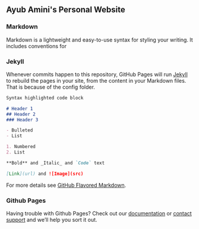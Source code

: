## Ayub Amini's Personal Website


### Markdown

Markdown is a lightweight and easy-to-use syntax for styling your writing. It includes conventions for

### Jekyll

Whenever commits happen to this repository, GitHub Pages will run [Jekyll](https://jekyllrb.com/) to rebuild the pages in your site, from the content in your Markdown files. That is because of the config folder.

```markdown
Syntax highlighted code block

# Header 1
## Header 2
### Header 3

- Bulleted
- List

1. Numbered
2. List

**Bold** and _Italic_ and `Code` text

[Link](url) and ![Image](src)
```

For more details see [GitHub Flavored Markdown](https://guides.github.com/features/mastering-markdown/).

### Github Pages

Having trouble with Github Pages? Check out our [documentation](https://help.github.com/categories/github-pages-basics/) or [contact support](https://github.com/contact) and we’ll help you sort it out.
